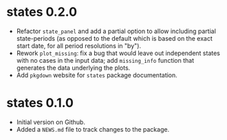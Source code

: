 # states 0.2.0

* Refactor `state_panel` and add a partial option to allow including partial state-periods (as opposed to the default which is based on the exact start date, for all period resolutions in "by"). 
* Rework `plot_missing`: fix a bug that would leave out independent states with no cases in the input data; add `missing_info` function that generates the data underlying the plots.
* Add `pkgdown` website for `states` package documentation.

# states 0.1.0

* Initial version on Github. 
* Added a `NEWS.md` file to track changes to the package.



